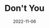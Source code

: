 ---
title: Don't You
date: "2022-11-06"
description: "Lyrics"
album: Fearless
tags: ['Lover', 'Flowy', 'Ethreal']
track: 25
songwriters: ['Taylor Swift', 
'Tommy Lee James']
billboardChartprev:  
billboardChart:
---